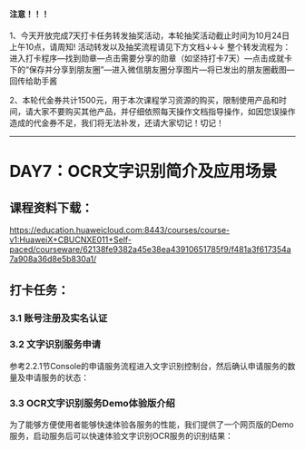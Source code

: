 #### 注意！！！

1、今天开放完成7天打卡任务转发抽奖活动，本轮抽奖活动截止时间为10月24日上午10点，请周知!
活动转发以及抽奖流程请见下方文档↓↓↓
整个转发流程为：进入打卡程序—找到勋章—点击需要分享的勋章（如坚持打卡7天）—点击成就卡下的“保存并分享到朋友圈”—进入微信朋友圈分享图片—将已发出的朋友圈截图—回传给助手酱

2、本轮代金券共计1500元，用于本次课程学习资源的购买，限制使用产品和时间，请大家不要购买其他产品，并仔细依照每天操作文档指导操作，如因您误操作造成的代金券不足，我们将无法补发，还请大家切记！切记！

------------------


# DAY7：OCR文字识别简介及应用场景


## 课程资料下载：
https://education.huaweicloud.com:8443/courses/course-v1:HuaweiX+CBUCNXE011+Self-paced/courseware/62138fe9382a45e38ea43910651785f9/f481a3f617354a7a908a36d8e5b830a1/

## 打卡任务：

### 3.1 账号注册及实名认证

### 3.2 文字识别服务申请
参考2.2.1节Console的申请服务流程进入文字识别控制台，然后确认申请服务的数量及申请服务的状态：

### 3.3 OCR文字识别服务Demo体验版介绍
为了能够方便使用者能够快速体验各服务的性能，我们提供了一个网页版的Demo服务，启动服务后可以快速体验文字识别OCR服务的识别结果：
